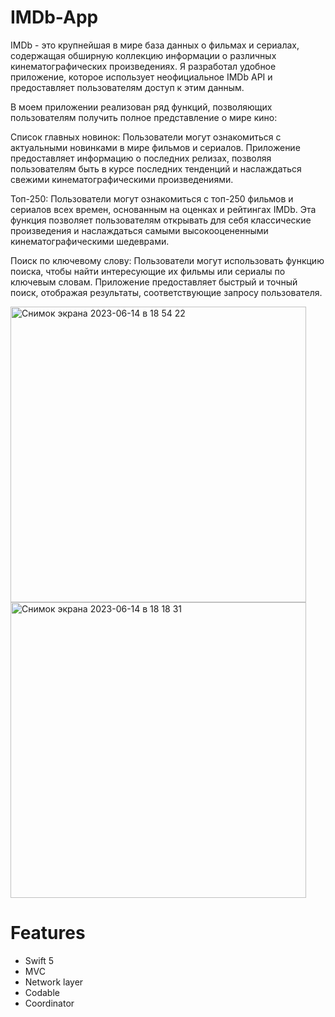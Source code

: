 # IMDb-App

IMDb - это крупнейшая в мире база данных о фильмах и сериалах, содержащая обширную коллекцию информации о различных кинематографических произведениях. Я разработал удобное приложение, которое использует неофициальное IMDb API и предоставляет пользователям доступ к этим данным.

В моем приложении реализован ряд функций, позволяющих пользователям получить полное представление о мире кино:

Список главных новинок: Пользователи могут ознакомиться с актуальными новинками в мире фильмов и сериалов. Приложение предоставляет информацию о последних релизах, позволяя пользователям быть в курсе последних тенденций и наслаждаться свежими кинематографическими произведениями.

Топ-250: Пользователи могут ознакомиться с топ-250 фильмов и сериалов всех времен, основанным на оценках и рейтингах IMDb. Эта функция позволяет пользователям открывать для себя классические произведения и наслаждаться самыми высокооцененными кинематографическими шедеврами.

Поиск по ключевому слову: Пользователи могут использовать функцию поиска, чтобы найти интересующие их фильмы или сериалы по ключевым словам. Приложение предоставляет быстрый и точный поиск, отображая результаты, соответствующие запросу пользователя.

<img width="473" alt="Снимок экрана 2023-06-14 в 18 54 22" src="https://github.com/Yakendi/IMDb-App/assets/108186757/80c02bf8-bd69-4ff8-b833-a487536f3972">
<img width="473" alt="Снимок экрана 2023-06-14 в 18 18 31" src="https://github.com/Yakendi/IMDb-App/assets/108186757/6090d51d-d07d-4335-8008-16b0839d27de">


# Features

- Swift 5
- MVC
- Network layer
- Codable
- Coordinator

